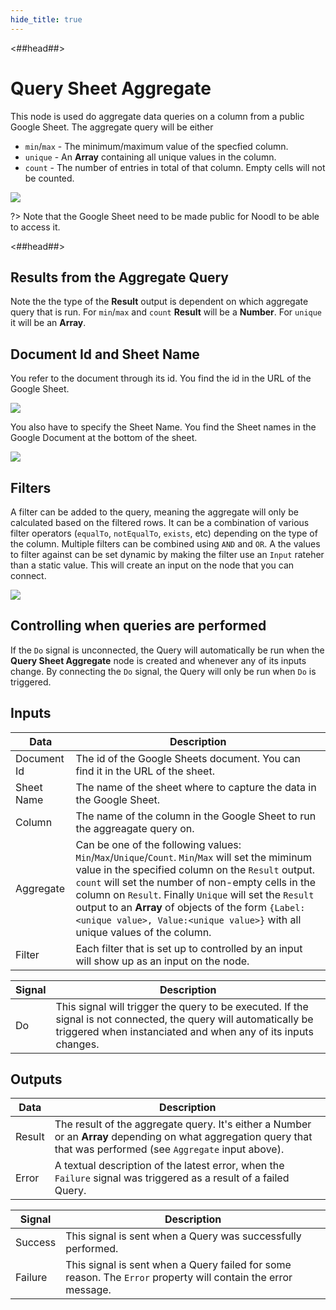 ```yaml
---
hide_title: true
---
```


<##head##>

# Query Sheet Aggregate

This node is used do aggregate data queries on a column from a public Google Sheet. The aggregate query will be either
* `min`/`max` - The minimum/maximum value of the specfied column.
* `unique` - An **Array** containing all unique values in the column.
* `count` - The number of entries in total of that column. Empty cells will not be counted.

<div class="ndl-image-with-background l">

![](/modules/gsheets/node-docs/query-sheet-aggregate/query-sheet-ag-1.png)

</div>

?> Note that the Google Sheet need to be made public for Noodl to be able to access it.

<##head##>

## Results from the Aggregate Query

Note the the type of the **Result** output is dependent on which aggregate query that is run. For `min`/`max` and `count` **Result** will be a **Number**. For `unique` it will be an **Array**.


## Document Id and Sheet Name
You refer to the document through its id. You find the id in the URL of the Google Sheet.

<div class="ndl-image-with-background l">

![](/modules/gsheets/node-docs/query-sheet/query-sheet-3.png)

</div>

You also have to specify the Sheet Name. You find the Sheet names in the Google Document at the bottom of the sheet.

<div class="ndl-image-with-background">

![](/modules/gsheets/node-docs/query-sheet/query-sheet-4.png)

</div>

## Filters
A filter can be added to the query, meaning the aggregate will only be calculated based on the filtered rows. It can be a combination of various filter operators (`equalTo`, `notEqualTo`, `exists`, etc) depending on the type of the column. Multiple filters can be combined using `AND` and `OR`. A the values to filter against can be set dynamic by making the filter use an `Input` rateher than a static value. This will create an input on the node that you can connect.

<div class="ndl-image-with-background l">

![](/modules/gsheets/node-docs/query-sheet-aggregate/query-sheet-ag-1.png)

</div>

## Controlling when queries are performed
If the `Do` signal is unconnected, the Query will automatically be run when the **Query Sheet Aggregate** node is created and whenever any of its inputs change. By connecting the `Do` signal, the Query will only be run when `Do` is triggered.

## Inputs

| Data                                      | Description                                                                                                                |
| ----------------------------------------- | -------------------------------------------------------------------------------------------------------------------------- |
| <span class="ndl-data">Document Id</span>   | The id of the Google Sheets document. You can find it in the URL of the sheet.   |
| <span class="ndl-data">Sheet Name</span>    | The name of the sheet where to capture the data in the Google Sheet.                      |
| <span class="ndl-data">Column</span>    | The name of the column in the Google Sheet to run the aggreagate query on.                      |
| <span class="ndl-data">Aggregate</span>        | Can be one of the following values: `Min`/`Max`/`Unique`/`Count`. `Min`/`Max` will set the miminum value in the specified column on the `Result` output. `count` will set the number of non-empty cells in the column on `Result`. Finally `Unique` will set the `Result` output to an **Array** of objects of the form `{Label:<unique value>, Value:<unique value>}` with all unique values of the column. |
| <span class="ndl-data">Filter</span>     | Each filter that is set up to controlled by an input will show up as an input on the node. |

| Signal                                         | Description                                                                                |
| ---------------------------------------------- | ------------------------------------------------------------------------------------------ |
| <span class="ndl-signal">Do</span> | This signal will trigger the query to be executed. If the signal is not connected, the query will automatically be triggered when instanciated and when any of its inputs changes. |

## Outputs

| Data                                            | Description                                                                                      |
| ----------------------------------------------- | ------------------------------------------------------------------------------------------------ |
| <span class="ndl-data">Result</span>         | The result of the aggregate query. It's either a  <span class="ndl-data">Number</span> or an **Array** depending on what aggregation query that that was performed (see `Aggregate` input above).|
| <span class="ndl-data">Error</span>         | A textual description of the latest error, when the `Failure` signal was triggered as a result of a failed Query.    |

| Signal                                       | Description                                                                               |
| -------------------------------------------- | ----------------------------------------------------------------------------------------- |
| <span class="ndl-signal">Success</span>        | This signal is sent when a Query was successfully performed. |
| <span class="ndl-signal">Failure</span> | This signal is sent when a Query failed for some reason. The `Error` property will contain the error message.  |

